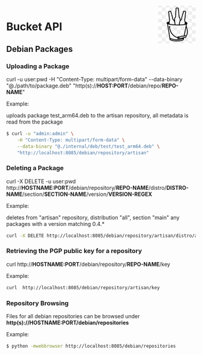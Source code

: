 <img src="https://github.com/southwinds-io/bucket/raw/main/bucket.png" width="100" align="right"/>

# Bucket API 

## Debian Packages

### Uploading a Package

curl -u user:pwd -H "Content-Type: multipart/form-data" --data-binary "@./path/to/package.deb" "http(s)://**HOST:PORT**/debian/repo/**REPO-NAME**"

Example:

uploads package test_arm64.deb to the artisan repository, all metadata is read from the package

```bash
$ curl -u "admin:admin" \
    -H "Content-Type: multipart/form-data" \
    --data-binary "@./internal/deb/test/test_arm64.deb" \
    "http://localhost:8085/debian/repository/artisan"
```
### Deleting a Package

curl -X DELETE -u user:pwd http://**HOSTNAME:PORT**/debian/repository/**REPO-NAME**/distro/**DISTRO-NAME**/section/**SECTION-NAME**/version/**VERSION-REGEX**

Example:

deletes from "artisan" repository, distribution "all", section "main" any packages with a version matching 0.4.*

```bash
curl -X DELETE http://localhost:8085/debian/repository/artisan/distro/all/section/main/version/0.4.*
```

### Retrieving the PGP public key for a repository

curl http://**HOSTNAME:PORT**/debian/repository/**REPO-NAME**/key

Example:

```bash
curl  http://localhost:8085/debian/repository/artisan/key
```

### Repository Browsing

Files for all debian repositories can be browsed under **http(s)://HOSTNAME:PORT/debian/repositories**

Example:

```bash
$ python -mwebbrowser http://localhost:8085/debian/repositories
```